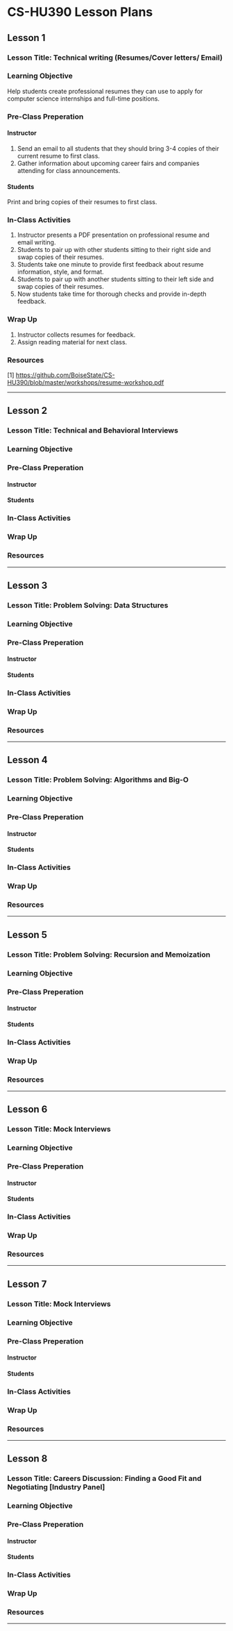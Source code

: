 # CS-HU390 Lesson Plans

## Lesson 1 
### Lesson Title: Technical writing (Resumes/Cover letters/ Email)
### Learning Objective
Help students create professional resumes they can use to apply for computer science internships and full-time positions.

### Pre-Class Preperation
#### Instructor
1) Send an email to all students that they should bring 3-4 copies of their current resume to first class.
2) Gather information about upcoming career fairs and companies attending for class announcements.

#### Students
Print and bring copies of their resumes to first class.

### In-Class Activities 
1) Instructor presents a PDF presentation on professional resume and email writing. 
2) Students to pair up with other students sitting to their right side and swap copies of their resumes.  
3) Students take one minute to provide first feedback about resume information, style, and format. 
4) Students to pair up with another students sitting to their left side and swap copies of their resumes. 
5) Now students take time for thorough checks and provide in-depth feedback.

### Wrap Up
1) Instructor collects resumes for feedback.
2) Assign reading material for next class.

### Resources  

[1] https://github.com/BoiseState/CS-HU390/blob/master/workshops/resume-workshop.pdf  

---


## Lesson 2 
### Lesson Title: Technical and Behavioral Interviews
### Learning Objective
### Pre-Class Preperation
#### Instructor
#### Students
### In-Class Activities 
### Wrap Up
### Resources 
---


## Lesson 3 
### Lesson Title: Problem Solving: Data Structures
### Learning Objective
### Pre-Class Preperation
#### Instructor
#### Students
### In-Class Activities 
### Wrap Up
### Resources 
---


## Lesson 4 
### Lesson Title: Problem Solving: Algorithms and Big-O
### Learning Objective
### Pre-Class Preperation
#### Instructor
#### Students
### In-Class Activities 
### Wrap Up
### Resources 
---

## Lesson 5 
### Lesson Title: Problem Solving: Recursion and Memoization
### Learning Objective
### Pre-Class Preperation
#### Instructor
#### Students
### In-Class Activities 
### Wrap Up
### Resources 
---

## Lesson 6 
### Lesson Title: Mock Interviews
### Learning Objective
### Pre-Class Preperation
#### Instructor
#### Students
### In-Class Activities 
### Wrap Up
### Resources 
---

## Lesson 7 
### Lesson Title: Mock Interviews
### Learning Objective
### Pre-Class Preperation
#### Instructor
#### Students
### In-Class Activities 
### Wrap Up
### Resources 
---

## Lesson 8 
### Lesson Title: Careers Discussion: Finding a Good Fit and Negotiating [Industry Panel]
### Learning Objective
### Pre-Class Preperation
#### Instructor
#### Students
### In-Class Activities 
### Wrap Up
### Resources 
---
